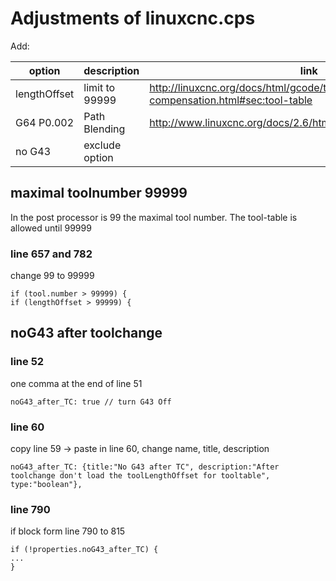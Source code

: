 # Adjustments of linuxcnc.cps

Add:

| option | description | link |
|---------|------------|------|
| lengthOffset | limit to 99999 | http://linuxcnc.org/docs/html/gcode/tool-compensation.html#sec:tool-table |
| G64 P0.002 | Path Blending | http://www.linuxcnc.org/docs/2.6/html/gcode/gcode.html#sec:G64 |
| no G43 | exclude option |  |

## maximal toolnumber 99999
In the post processor is 99 the maximal tool number. The tool-table is allowed until 99999

### line 657 and 782
change 99 to 99999
```
if (tool.number > 99999) {
if (lengthOffset > 99999) {
```

## noG43 after toolchange

### line 52
one comma at the end of line 51
```
noG43_after_TC: true // turn G43 Off
```

### line 60
copy line 59 -> paste in line 60, change name, title, description
```
noG43_after_TC: {title:"No G43 after TC", description:"After toolchange don't load the toolLengthOffset for tooltable", type:"boolean"},
```

### line 790
if block form line 790 to 815

```
if (!properties.noG43_after_TC) {
...
}
```
